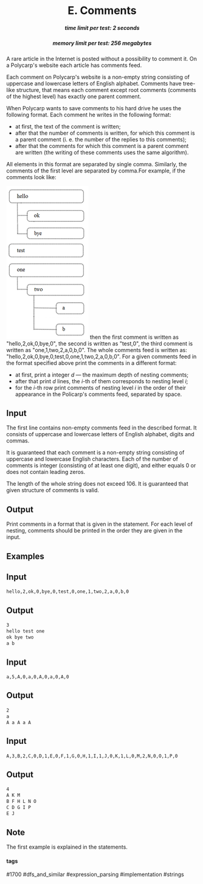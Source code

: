 <h1 style='text-align: center;'> E. Comments</h1>

<h5 style='text-align: center;'>time limit per test: 2 seconds</h5>
<h5 style='text-align: center;'>memory limit per test: 256 megabytes</h5>

A rare article in the Internet is posted without a possibility to comment it. On a Polycarp's website each article has comments feed.

Each comment on Polycarp's website is a non-empty string consisting of uppercase and lowercase letters of English alphabet. Comments have tree-like structure, that means each comment except root comments (comments of the highest level) has exactly one parent comment.

When Polycarp wants to save comments to his hard drive he uses the following format. Each comment he writes in the following format: 

* at first, the text of the comment is written;
* after that the number of comments is written, for which this comment is a parent comment (i. e. the number of the replies to this comments);
* after that the comments for which this comment is a parent comment are written (the writing of these comments uses the same algorithm).

 All elements in this format are separated by single comma. Similarly, the comments of the first level are separated by comma.For example, if the comments look like:

 ![](images/1c7866d6b28dc634c470c7d18e300d9fa1f16ddb.png) then the first comment is written as "hello,2,ok,0,bye,0", the second is written as "test,0", the third comment is written as "one,1,two,2,a,0,b,0". The whole comments feed is written as: "hello,2,ok,0,bye,0,test,0,one,1,two,2,a,0,b,0". For a given comments feed in the format specified above print the comments in a different format: 

* at first, print a integer *d* — the maximum depth of nesting comments;
* after that print *d* lines, the *i*-th of them corresponds to nesting level *i*;
* for the *i*-th row print comments of nesting level *i* in the order of their appearance in the Policarp's comments feed, separated by space.
## Input

The first line contains non-empty comments feed in the described format. It consists of uppercase and lowercase letters of English alphabet, digits and commas. 

It is guaranteed that each comment is a non-empty string consisting of uppercase and lowercase English characters. Each of the number of comments is integer (consisting of at least one digit), and either equals 0 or does not contain leading zeros.

The length of the whole string does not exceed 106. It is guaranteed that given structure of comments is valid. 

## Output

Print comments in a format that is given in the statement. For each level of nesting, comments should be printed in the order they are given in the input.

## Examples

## Input


```
hello,2,ok,0,bye,0,test,0,one,1,two,2,a,0,b,0  

```
## Output


```
3  
hello test one   
ok bye two   
a b   

```
  
  
## Input


```
a,5,A,0,a,0,A,0,a,0,A,0  

```
## Output


```
2  
a   
A a A a A   

```
  
  
## Input


```
A,3,B,2,C,0,D,1,E,0,F,1,G,0,H,1,I,1,J,0,K,1,L,0,M,2,N,0,O,1,P,0  

```
## Output


```
4  
A K M   
B F H L N O   
C D G I P   
E J   

```
  
## Note

The first example is explained in the statements. 



#### tags 

#1700 #dfs_and_similar #expression_parsing #implementation #strings 